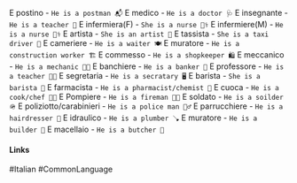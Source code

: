 E postino - `He is a postman 📬`
E medico - `He is a doctor 🩺`
E insegnante - `He is a teacher 🏫`
E infermiera(F) - `She is a nurse 👩‍⚕️`
E infermiere(M) - `He is a nurse 🧑‍⚕️`
E artista - `She is an artist 🎨`
E tassista - `She is a taxi driver 🚕`
E cameriere - `He is a waiter 🍽️`
E muratore - `He is a construction worker 🏗️`
E commesso - `He is a shopkeeper 🛍️`
E meccanico - `He is a mechanic 👨‍🔧`
E banchiere - `He is a banker 🏦`
E professore - `He is a teacher 🧑‍🏫`
E segretaria - `He is a secratary 🖥️`
E barista - `She is a barista 🍵`
E farmacista - `He is a pharmacist/chemist 💊`
E cuoca - `He is a cook/chef 👨‍🍳`
E Pompiere - `He is a fireman 👨‍🚒`
E soldato - `He is a soilder 🪖`
E poliziotto/carabinieri - `He is a police man 👮‍♂️`
E parrucchiere - `He is a hairdresser 💈`
E idraulico -  `He is a plumber 🪠`
E muratore - `He is a builder 👷`
E macellaio - `He is a butcher 🔪`

#### Links
#Italian #CommonLanguage 